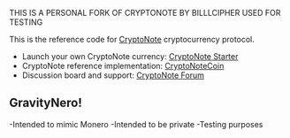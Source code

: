 THIS IS A PERSONAL FORK OF CRYPTONOTE BY BILLLCIPHER USED FOR TESTING

This is the reference code for [CryptoNote](https://cryptonote.org) cryptocurrency protocol.

* Launch your own CryptoNote currency: [CryptoNote Starter](https://cryptonotestarter.org/)
* CryptoNote reference implementation: [CryptoNoteCoin](https://cryptonote-coin.org)
* Discussion board and support: [CryptoNote Forum](https://forum.cryptonote.org)

## GravityNero!
-Intended to mimic Monero
-Intended to be private
-Testing purposes
